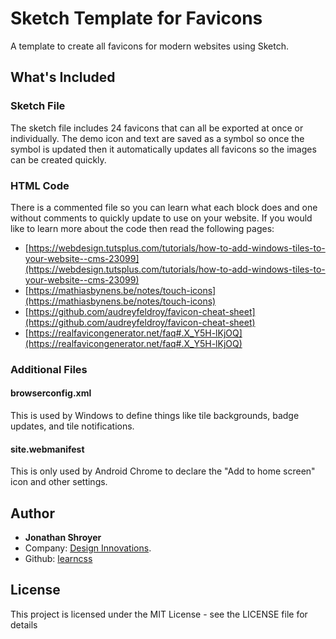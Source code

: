 # Sketch Template for Favicons
A template to create all favicons for modern websites using Sketch.

## What's Included

### Sketch File

The sketch file includes 24 favicons that can all be exported at once or individually. The demo icon and text are saved as a symbol so once the symbol is updated then it automatically updates all favicons so the images can be created quickly.

### HTML Code

There is a commented file so you can learn what each block does and one without comments to quickly update to use on your website. If you would like to learn more about the code then read the following pages:

- [https://webdesign.tutsplus.com/tutorials/how-to-add-windows-tiles-to-your-website--cms-23099](https://webdesign.tutsplus.com/tutorials/how-to-add-windows-tiles-to-your-website--cms-23099)
- [https://mathiasbynens.be/notes/touch-icons](https://mathiasbynens.be/notes/touch-icons)
- [https://github.com/audreyfeldroy/favicon-cheat-sheet](https://github.com/audreyfeldroy/favicon-cheat-sheet)
- [https://realfavicongenerator.net/faq#.X_Y5H-lKjOQ](https://realfavicongenerator.net/faq#.X_Y5H-lKjOQ)

### Additional Files

#### browserconfig.xml

This is used by Windows to define things like tile backgrounds, badge updates, and tile notifications.

#### site.webmanifest

This is only used by Android Chrome to declare the "Add to home screen" icon and other settings.

## Author

* **Jonathan Shroyer**
* Company: [Design Innovations](https://designinnovations.net). 
* Github: [learncss](https://github.com/learncss)

## License
This project is licensed under the MIT License - see the LICENSE file for details